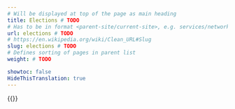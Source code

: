 ```yaml
---
# Will be displayed at top of the page as main heading
title: Elections # TODO
# Has to be in format <parent-site/current-site>, e.g. services/network (notice missing slash at the beginning)
url: elections # TODO
# https://en.wikipedia.org/wiki/Clean_URL#Slug
slug: elections # TODO
# Defines sorting of pages in parent list
weight: # TODO

showtoc: false
HideThisTranslation: true
---
```

{{<linktraslations>}} <!-- TODO: remove before publishing draft -->

<!-- Write page contents here -->
<!-- Use Markdown syntax: https://www.markdownguide.org/basic-syntax -->
